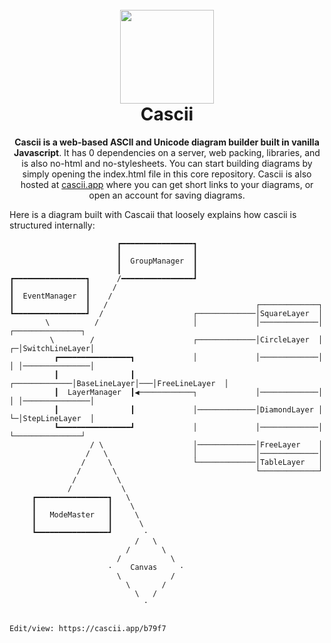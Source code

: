 <h1 align="center">
<br>
<img src="https://i.postimg.cc/FzK68HLQ/cascii-logo.png" width="150">
<br>
Cascii
  <br>
</h1>
<p align="center"><b>Cascii is a web-based ASCII and Unicode diagram builder built in vanilla Javascript</b>. It has 0 dependencies on a server, web packing, libraries, and is also no-html and no-stylesheets. You can start building diagrams by simply opening the index.html file in this core repository. Cascii is also hosted at <a href="cascii.app">cascii.app</a> where you can get short links to your diagrams, or open an account for saving diagrams.</p>

Here is a diagram built with Cascaii that loosely explains how cascii is structured internally:

```
                        ┏━━━━━━━━━━━━━━━━┓                                                
                        ┃                ┃                                                
                        ┃  GroupManager  ┃                                                
                        ┃                ┃                                                
┏━━━━━━━━━━━━━━━━┓      /━━━━━━━━━━━━━━━━┛                                                
┃                ┃     /                                                                  
┃  EventManager  ┃    /                                                                   
┃                ┃   /                                 ┌─────────────┐                    
┗━━━━━━━━━━━━━━━━┛  /                    ┌─────────────│SquareLayer  │                    
        \          /                     │             │─────────────│   ┌───────────────┐
         \        /                      ┌─────────────│CircleLayer  │ ┌─│SwitchLineLayer│
          ┏━━━━━━━━━━━━━━━━┓             │             │─────────────│ │ │───────────────│
          ┃                ┃             ┌─────────────│BaseLineLayer│───│FreeLineLayer  │
          ┃  LayerManager  ┃◀────────────┐             │─────────────│ │ │───────────────│
          ┃                ┃             │─────────────│DiamondLayer │ └─│StepLineLayer  │
          ┗━━━━━━━━━━━━━━━━┛             │             │─────────────│   └───────────────┘
                  / \                    │─────────────│FreeLayer    │                    
                 /   \                   │             │─────────────│                    
                /     \                  └─────────────│TableLayer   │                    
               /       \                               └─────────────┘                    
              /         \                                                                 
             /           \                                                                
     ┏━━━━━━━━━━━━━━━━┓   \                                                               
     ┃                ┃    \                                                              
     ┃   ModeMaster   ┃     \                                                             
     ┃                ┃      \                                                            
     ┗━━━━━━━━━━━━━━━━┛       ·                                                           
                            /   \                                                         
                          /       \                                                       
                        /           \                                                     
                      ·    Canvas     ·                                                   
                        \           /                                                     
                          \       /                                                       
                            \   /                                                         
                              ·                                                           


Edit/view: https://cascii.app/b79f7
```
